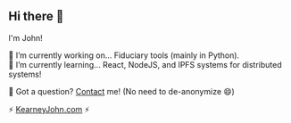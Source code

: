 ## Hi there 👋

I'm John! 


🔭 I’m currently working on... Fiduciary tools (mainly in Python).   
🌱 I’m currently learning... React, NodeJS, and IPFS systems for distributed systems!

💬 Got a question? [Contact](https://kearneyjohn.com/contact) me! (No need to de-anonymize 😄)

⚡ [KearneyJohn.com](https://kearneyjohn.com) ⚡

<!--
**JohnKearney1/JohnKearney1** is a ✨ _special_ ✨ repository because its `README.md` (this file) appears on your GitHub profile.

Here are some ideas to get you started:

-  ...
-  ...
- 👯 I’m looking to collaborate on ...
- 🤔 I’m looking for help with ...
-  Ask me about ...
-  How to reach me: ...
- 😄 Pronouns: ...
- ⚡ Fun fact: ...
-->
